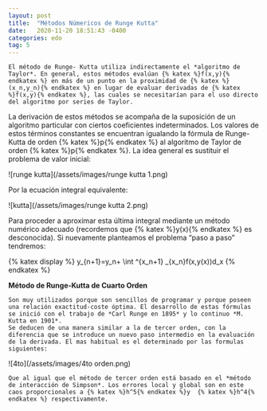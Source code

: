 ```yaml
---
layout: post
title:  "Métodos Númericos de Runge Kutta"
date:   2020-11-20 18:51:43 -0400
categories: edo
tag: 5
---
```


	El método de Runge- Kutta utiliza indirectamente el *algoritmo de Taylor*. En general, estos métodos evalúan {% katex %}f(x,y){% endkatex %} en más de un punto en la proximidad de {% katex %}(x_n,y_n){% endkatex %} en lugar de evaluar derivadas de {% katex %}f(x,y){% endkatex %}, las cuales se necesitarían para el uso directo del algoritmo por series de Taylor.


La derivación de estos métodos se acompaña de la suposición de un algoritmo particular con ciertos coeficientes indeterminados. Los valores de estos términos constantes se encuentran igualando la fórmula de Runge-Kutta de orden {% katex %}p{% endkatex %} al algoritmo de Taylor de orden {% katex %}p{% endkatex %}. La idea general es sustituir el problema de valor inicial: 

![runge kutta](/assets/images/runge kutta 1.png)

Por la ecuación integral equivalente:

![kutta](/assets/images/runge kutta 2.png)

Para proceder a aproximar esta última integral mediante un método numérico adecuado (recordemos que {% katex %}y(x){% endkatex %} es desconocida). Si nuevamente planteamos el problema “paso a paso” tendremos: 

{% katex display %}
	y_{n+1}=y_n+ \int ^{x_n+1} _{x_n}f(x,y(x))d_x
{% endkatex %}

**Método de Runge-Kutta de Cuarto Orden**

	Son muy utilizados porque son sencillos de programar y porque poseen una relación exactitud-coste óptima. El desarrollo de estas fórmulas se inició con el trabajo de *Carl Runge en 1895* y lo continuo *M. Kutta en 1901*. 
	Se deducen de una manera similar a la de tercer orden, con la diferencia que se introduce un nuevo paso intermedio en la evaluación de la derivada. El mas habitual es el determinado por las formulas siguientes: 


![4to](/assets/images/4to orden.png)


	Que al igual que el método de tercer orden está basado en el *método de interacción de Simpson*. Los errores local y global son en este caos proporcionales a {% katex %}h^5{% endkatex %}y  {% katex %}h^4{% endkatex %} respectivamente. 
